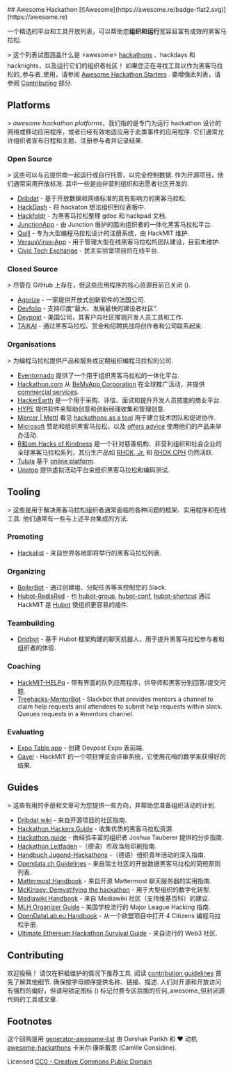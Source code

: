 <div class="github-widget" data-repo="dribdat/awesome-hackathon"></div>
## Awesome Hackathon [![Awesome](https://awesome.re/badge-flat2.svg)](https://awesome.re)

一个精选的平台和工具开放列表，可以帮助您**组织和运行**宽容且富有成效的黑客马拉松. 

&gt; 这个列表试图涵盖什么是 ⚡️awesome⚡️ [hackathons](https://en.wikipedia.org/wiki/Hackathon) 、hackdays 和 hacknights，以及运行它们的组织者社区！ 如果您正在寻找工具以作为黑客马拉松的_参与者_使用，请参阅 [Awesome Hackathon Starters](https://github.com/geekcamp-ph/awesome-hackathon-starters) . 要增强此列表，请参阅 [Contributing](#Contributing) 部分.



## Platforms

 &gt; _awesome hackathon platforms_，我们指的是专门为运行 hackathon 设计的网络或移动应用程序，或者已经有效地适应用于此类事件的应用程序. 它们通常允许组织者宣布日程和主题、注册参与者并记录结果.

### Open Source

 &gt; 这些可以与云提供商一起运行或自行托管，以完全控制数据. 作为开源项目，他们通常采用开放标准. 其中一些是由非营利组织和志愿者社区开发的.

- [Dribdat](https://github.com/dribdat/dribdat) - 基于开放数据和网络标准的具有影响力的黑客马拉松.
- [HackDash](https://github.com/impronunciable/hackdash) - 将 hackaton 想法组织到仪表板中.
- [Hackfoldr](https://github.com/hackfoldr/hackfoldr) - 为黑客马拉松整理 gdoc 和 hackpad 文档.
- [JunctionApp](https://github.com/hackjunction/JunctionApp) - 由 Junction 维护的面向组织者的一体化黑客马拉松平台.
- [Quill](https://github.com/techx/quill) - 专为大型编程马拉松设计的注册系统，由 HackMIT 维护.
- [VersusVirus-App](https://github.com/VersusVirus-Hackathons/VersusVirus-App) - 用于管理大型在线黑客马拉松的团队建设，目前未维护.
- [Civic Tech Exchange](https://github.com/DemocracyLab/CivicTechExchange) - 民主实验室项目的在线平台.

### Closed Source

&gt; 尽管在 GitHub 上存在，但这些应用程序的核心资源目前已关闭 (). 

- [Agorize](https://github.com/agorize) - 一家提供开放式创新软件的法国公司.
- [Devfolio](https://github.com/devfolioco) - 支持印度“最大、发展最快的建设者社区”.
- [Devpost](https://github.com/challengepost) - 美国公司，其客户向社区推销开发人员工具和工作.
- [TAIKAI](https://github.com/taikai) - 通过黑客马拉松、赏金和招聘挑战将创作者和公司联系起来.

### Organisations

&gt; 为编程马拉松提供产品和服务或定期组织编程马拉松的公司.

- [Eventornado](https://eventornado.com/) 提供了一个用于组织黑客马拉松的一体化平台.
- [Hackathon.com](https://hackathon.com/) 从 [BeMyApp Corporation](https://www.bemyapp.com/organize-your-hackathon.html) 在全球推广活动，并提供 [commercial services](https://corporate.hackathon.com/).
- [HackerEarth](https://www.hackerearth.com/) 是一个用于采购、评估、面试和提升开发人员技能的商业平台.
- [HYPE](https://www.hypeinnovation.com/en/about) 提供软件来帮助创意和创新经理收集和管理创意.
- [Mercer | Mettl](https://mettl.com/about/) 看见 [hackathons as a tool](https://mettl.com/online-hackathons/) 用于建立技术团队和促进协作.
- [Microsoft](https://www.microsoft.com/en-us/garage/blog/category/hackathons/) 赞助和组织黑客马拉松，以及 [offers advice](https://learn.microsoft.com/en-us/power-platform/guidance/adoption/hackathons) 使用他们的产品来举办活动.
- [R和om Hacks of Kindness](https://github.com/r和omhacks) 是一个针对慈善机构、非营利组织和社会企业的全球黑客马拉松系列，其衍生产品如 [RHOK, Jr.](https://rhokjr.org/) 和 [RHOK CPH](https://www.rhok-cph.org/) 仍然活跃.
- [Tulula](https://tulu.la/hackathons-and-challenges) 基于 [online platform](https://tulula.gitbook.io/docs/setup-guide/quick-start).
- [Unstop](https://unstop.com/) 提供虚拟活动平台来组织黑客马拉松和编码测试.

## Tooling

 &gt; 这些是用于解决黑客马拉松组织者通常面临的各种问题的框架、实用程序和在线工具. 他们通常有一些与上述平台集成的方法.  

### Promoting

- [Hackalist](https://github.com/Hackalist/Hackalist.github.io) - 来自世界各地即将举行的黑客马拉松列表. 

### Organizing

- [BoilerBot](https://github.com/BoilerMake/boilerbot) - 通过创建组、分配任务等来控制您的 Slack.
- [Hubot-RedisRed](https://github.com/Detry322/hubot-redisred) - 也 [hubot-group](https://github.com/anishathalye/hubot-group), [hubot-conf](https://github.com/anishathalye/hubot-conf), [hubot-shortcut](https://github.com/anishathalye/hubot-shortcut) 通过 HackMIT 是 [Hubot](https://hubot.github.com/) 使组织更容易的插件.

### Teambuilding

- [Dridbot](https://github.com/dribdat/dridbot) - 基于 Hubot 框架构建的聊天机器人，用于提升黑客马拉松参与者和组织者的体验.

### Coaching

- [HackMIT-HELPq](https://github.com/ehzhang/helpq) - 带有界面的队列应用程序，供导师和黑客分别回答/提交问题.
- [Treehacks-MentorBot](https://github.com/TreeHacks/slack-mentorship) - Slackbot that provides mentors a channel to claim help requests and attendees to submit help requests within slack. Queues requests in a #mentors channel.

### Evaluating

- [Expo Table app](https://github.com/nealrs/expo#fork-destination-box) - 创建 Devpost Expo 表前端.
- [Gavel](https://github.com/anishathalye/gavel) - HackMIT 的一个项目博览会评审系统，它使用花哨的数学来获得好的结果.

## Guides

&gt; 这些有用的手册和文章可为您提供一些方向，并帮助您准备组织活动的计划.

- [Dribdat wiki](https://github.com/dribdat/docs/wiki) - 来自开源项目的社区指南.
- [Hackathon Hackers Guide](https://github.com/HackathonHackers/Hackathon-Resources/blob/master/RESOURCES.md) - 收集优质的黑客马拉松资源.
- [Hackathon.guide](https://github.com/JoshData/hackathon.guide) - 由经验丰富的组织者 Joshua Tauberer 提供的分步指南.
- [Hackathon Leitfaden](https://github.com/okfde/hackathon-leitfaden) -（德语）市政当局印刷指南.
- [Handbuch Jugend-Hackathons](https://handbuch.jugendhackt.de/) -（德语）组织青年活动的深入指南.
- [Opendata.ch Guidelines](http://make.opendata.ch/wiki/information:rules) - 来自瑞士社区的开放数据黑客马拉松的简短原则列表.
- [Mattermost Handbook](https://handbook.mattermost.com/contributors/contributors/how-to-run-a-hackathon) - 来自开源 Mattermost 聊天服务器的实用指南.
- [McKinsey: Demystifying the hackathon](https://www.mckinsey.com/capabilities/mckinsey-digital/our-insights/demystifying-the-hackathon) - 用于大型组织的数字化转型.
- [Mediawiki Handbook](https://www.mediawiki.org/wiki/Hackathons/Handbook) - 来自 Mediawiki 社区（支持维基百科）的建议.
- [MLH Organizer Guide](https://github.com/MLH/mlh-hackathon-organizer-guide) - 美国学校流行的 Major League Hacking 指南.
- [OpenDataLab.eu Handbook](http://handbook.opendatalab.eu/) - 从一个欧盟项目中打开 4 Citizens 编程马拉松手册.
- [Ultimate Ethereum Hackathon Survival Guide](https://consensys.net/developers/ultimate-hackathon-survival-guide/) - 来自流行的 Web3 社区.

## Contributing

欢迎投稿！ 请仅在积极维护的情况下推荐工具. 阅读 [contribution guidelines](https://github.com/dribdat/awesome-hackathon/blob/master/contributing.md) 首先了解其他细节. 确保按字母顺序提供名称、链接、描述. 人们对开源和开放访问有强烈的偏好，但请用锁定图标 () 标记付费专区后面的任何_awesome_但封闭源代码的工具或文章.

## Footnotes

这个回购是用 [generator-awesome-list](https://github.com/dar5hak/generator-awesome-list) 由 Darshak Parikh 和 :heart: 动机 [awesome-hackathons](https://github.com/cconsidine/awesome-hackathons) 卡米尔·康斯戴恩 (Camille Considine).

Licensed [CC0 - Creative Commons Public Domain](https://github.com/dribdat/awesome-hackathon/blob/master/LICENSE)
